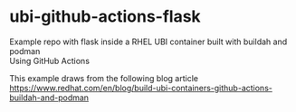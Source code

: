 # ubi-github-actions-flask
Example repo with flask inside a RHEL UBI container built with buildah and podman  
Using GitHub Actions  

This example draws from the following blog article  
https://www.redhat.com/en/blog/build-ubi-containers-github-actions-buildah-and-podman

